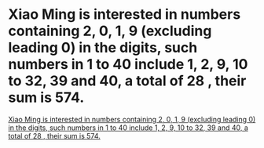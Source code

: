 # Xiao Ming is interested in numbers containing 2, 0, 1, 9 (excluding leading 0) in the digits, such numbers in 1 to 40 include 1, 2, 9, 10 to 32, 39 and 40, a total of 28 , their sum is 574.
[Xiao Ming is interested in numbers containing 2, 0, 1, 9 (excluding leading 0) in the digits, such numbers in 1 to 40 include 1, 2, 9, 10 to 32, 39 and 40, a total of 28 , their sum is 574.](https://aiwithcloud.com/2022/09/16/xiao_ming_is_interested_in_numbers_containing_2_0_1_9_excluding_leading_0_in_the_digits_such_numbers_in_1_to_40_include_1_2_9_10_to_32_39_and_40_a_total_of_28__their_sum_is_574/)